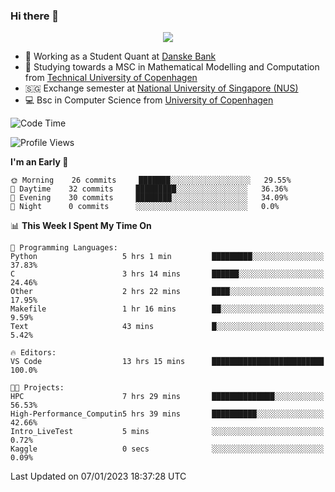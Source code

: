 ### Hi there 👋

<p align="center">
  <img src="https://media4.giphy.com/media/3ohzdKy5Z8TChSDuiA/giphy.gif?cid=ecf05e47r69cojk56gup9q8mep9liy48s94dn2uxsfh6fv39&rid=giphy.gif&ct=g" />
</p>

* 🏦 Working as a Student Quant at [Danske Bank](https://danskebank.dk)
* 🧮 Studying towards a MSC in Mathematical Modelling and Computation from [Technical University of Copenhagen](https://www.dtu.dk)
* 🇸🇬 Exchange semester at [National University of Singapore (NUS)](https://www.nus.edu.sg)
* 💻 Bsc in Computer Science from [University of Copenhagen](https://www.ku.dk/english/)


<!--START_SECTION:waka-->
![Code Time](http://img.shields.io/badge/Code%20Time-74%20hrs%2050%20mins-blue)

![Profile Views](http://img.shields.io/badge/Profile%20Views-0-blue)

**I'm an Early 🐤** 

```text
🌞 Morning    26 commits     ███████░░░░░░░░░░░░░░░░░░   29.55% 
🌆 Daytime    32 commits     █████████░░░░░░░░░░░░░░░░   36.36% 
🌃 Evening    30 commits     ████████░░░░░░░░░░░░░░░░░   34.09% 
🌙 Night      0 commits      ░░░░░░░░░░░░░░░░░░░░░░░░░   0.0%

```


📊 **This Week I Spent My Time On** 

```text
💬 Programming Languages: 
Python                   5 hrs 1 min         █████████░░░░░░░░░░░░░░░░   37.83% 
C                        3 hrs 14 mins       ██████░░░░░░░░░░░░░░░░░░░   24.46% 
Other                    2 hrs 22 mins       ████░░░░░░░░░░░░░░░░░░░░░   17.95% 
Makefile                 1 hr 16 mins        ██░░░░░░░░░░░░░░░░░░░░░░░   9.59% 
Text                     43 mins             █░░░░░░░░░░░░░░░░░░░░░░░░   5.42%

🔥 Editors: 
VS Code                  13 hrs 15 mins      █████████████████████████   100.0%

🐱‍💻 Projects: 
HPC                      7 hrs 29 mins       ██████████████░░░░░░░░░░░   56.53% 
High-Performance_Computin5 hrs 39 mins       ██████████░░░░░░░░░░░░░░░   42.66% 
Intro_LiveTest           5 mins              ░░░░░░░░░░░░░░░░░░░░░░░░░   0.72% 
Kaggle                   0 secs              ░░░░░░░░░░░░░░░░░░░░░░░░░   0.09%

```


 Last Updated on 07/01/2023 18:37:28 UTC
<!--END_SECTION:waka-->
